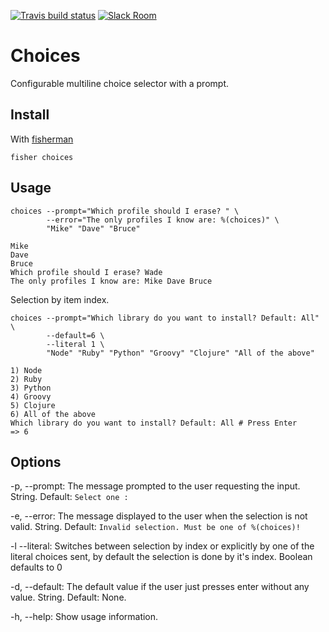 [![Travis build status][travis-badge]][travis-link]
[![Slack Room][slack-badge]][slack-link]

# Choices

Configurable multiline choice selector with a prompt.

## Install

With [fisherman]

```
fisher choices
```

## Usage

```fish
choices --prompt="Which profile should I erase? " \
        --error="The only profiles I know are: %(choices)" \
        "Mike" "Dave" "Bruce"
```

```
Mike
Dave
Bruce
Which profile should I erase? Wade
The only profiles I know are: Mike Dave Bruce
```

Selection by item index.

```fish
choices --prompt="Which library do you want to install? Default: All" \
        --default=6 \
        --literal 1 \
        "Node" "Ruby" "Python" "Groovy" "Clojure" "All of the above"
```

```
1) Node
2) Ruby
3) Python
4) Groovy
5) Clojure
6) All of the above
Which library do you want to install? Default: All # Press Enter
=> 6
```



## Options

-p, --prompt: The message prompted to the user requesting the input. String. Default: `Select one : `

-e, --error: The message displayed to the user when the selection is not valid. String. Default: `Invalid selection. Must be one of %(choices)!`

-l --literal: Switches between selection by index or explicitly by one of the literal choices sent, by default the selection is done by it's index. Boolean defaults to 0

-d, --default: The default value if the user just presses enter without any value. String. Default: None.

-h, --help: Show usage information.

[travis-link]: https://travis-ci.org/fisherman/choices
[travis-badge]: https://img.shields.io/travis/fisherman/choices.svg
[slack-link]: https://fisherman-wharf.herokuapp.com
[slack-badge]: https://fisherman-wharf.herokuapp.com/badge.svg
[fisherman]: https://github.com/fisherman/fisherman
